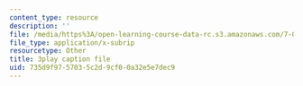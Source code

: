 ```yaml
---
content_type: resource
description: ''
file: /media/https%3A/open-learning-course-data-rc.s3.amazonaws.com/7-01sc-fundamentals-of-biology-fall-2011/735d9f9757035c2d9cf00a32e5e7dec9_o_1dTvszV4Y.vtt
file_type: application/x-subrip
resourcetype: Other
title: 3play caption file
uid: 735d9f97-5703-5c2d-9cf0-0a32e5e7dec9
---
```

